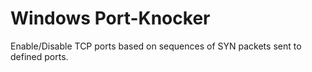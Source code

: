 # Windows Port-Knocker
Enable/Disable TCP ports based on sequences of SYN packets sent to defined ports.
